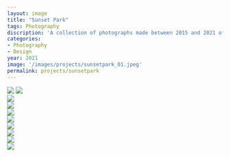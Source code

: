 ```yaml
---
layout: image
title: "Sunset Park"
tags: Photography
discription: 'A collection of photographs made between 2015 and 2021 of the Sunset Park neighborhood in Brooklyn, NY. Over the years, the same photo is taken again, places are returned to, and a style develops that documents the changing of the city. And the photographer.'
categories:
- Photography
- Design
year: 2021
image: '/images/projects/sunsetpark_01.jpeg'
permalink: projects/sunsetpark
---
```


<img src="/images/projects/sunsetpark_01.jpeg">
<img src="/images/projects/sunsetpark_03.jpeg">

<div class="images-left"><img src="/images/projects/sunsetpark_02.jpeg"></div>
<div class="images-right"><img src="/images/projects/sunsetpark_05.jpeg">
</div>
<section class="clear"></section>

<img src="/images/projects/sunsetpark_04.jpeg">

<div class="images-left"><img src="/images/projects/sunsetpark_06.jpeg"></div>
<div class="images-right"><img src="/images/projects/sunsetpark_07.jpeg">
</div>

<img src="/images/projects/sunsetpark_08.jpeg">

<div class="images-left"><img src="/images/projects/sunsetpark_09.jpeg"></div>
<div class="images-right"><img src="/images/projects/sunsetpark_10.jpeg">
</div>
